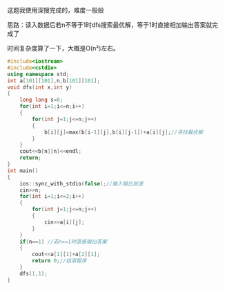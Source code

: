 这题我使用深搜完成的，难度一般般

思路：读入数据后若n不等于1时dfs搜索最优解，等于1时直接相加输出答案就完
成了

时间复杂度算了一下，大概是O(n²)左右。

```cpp
#include<iostream>
#include<cstdio>
using namespace std;
int a[101][101],n,b[101][101];
void dfs(int x,int y)
{
	long long s=0;
	for(int i=1;i<=n;i++)
	{
		for(int j=1;j<=n;j++)
		{
			b[i][j]=max(b[i-1][j],b[i][j-1])+a[i][j];//寻找最优解
		}
	} 
	cout<<b[n][n]<<endl;
    return;
}
int main()
{
	ios::sync_with_stdio(false);//输入输出加速
	cin>>n;
	for(int i=1;i<=2;i++)
	{
		for(int j=1;j<=n;j++)
		{
			cin>>a[i][j];
		}
	}
	if(n==1) //若n==1时直接输出答案
	{
		cout<<a[1][1]+a[2][1];
		return 0;//结束程序
	}
	dfs(1,1);
}
```